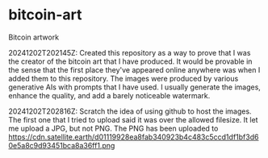 # bitcoin-art
Bitcoin artwork

20241202T202145Z: Created this repository as a way to prove that I was the creator of the bitcoin art that I have produced.  It would be provable in the sense that the first place they've appeared online anywhere was when I added them to this repository.  The images were produced by various generative AIs with prompts that I have used.  I usually generate the images, enhance the quality, and add a barely noticeable watermark.

20241202T202816Z: Scratch the idea of using github to host the images.  The first one that I tried to upload said it was over the allowed filesize.  It let me upload a JPG, but not PNG.  The PNG has been uploaded to https://cdn.satellite.earth/d01119928ea8fab340923b4c483c5ccd1df1bf3d60e5a8c9d93451bca8a36ff1.png
